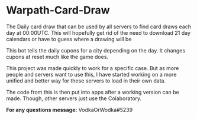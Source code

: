 # Warpath-Card-Draw
The Daily card draw that can be used by all servers to find card draws each day at 00:00UTC. This will hopefully get rid of the need to download 21 day calendars or have to guess where a drawing will be


This bot tells the daily cupons for a city depending on the day. It changes cupons at reset much like the game does. 

This project was made quickly to work for a specific case. But as more people and servers want to use this, I have started working on a more unified and better way for these servers to load in their own data. 

The code from this is then put into apps after a working version can be made. Though, other servers just use the Colaboratory. 

__For any questions message:__ VodkaOrWodka#5239
